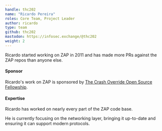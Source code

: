 ```yaml
---
handle: thc202
name: "Ricardo Pereira"
roles: Core Team, Project Leader
author: ricardo
type: team
github: thc202
mastodon: https://infosec.exchange/@thc202
weight: 2
---
```

Ricardo started working on ZAP in 2011 and has made more PRs against the ZAP repos than anyone else.

#### Sponsor

Ricardo's work on ZAP is sponsored by [The Crash Override Open Source Fellowship](https://crashoverride.com/open-source?zap=web).

#### Expertise

Ricardo has worked on nearly every part of the ZAP code base.

He is currently focusing on the networking layer, bringing it up-to-date and ensuring it can support modern protocols.
